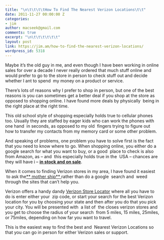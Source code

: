 ```yaml
---
title: "\n\t\t\t\tHow To Find The Nearest Verizon Locations\t\t"
date: 2011-11-27 00:00:00 Z
categories:
- jim
author: macseek@gmail.com
comments: true
excerpt: "\n\t\t\t\t\t\t"
layout: post
link: https://jim.am/how-to-find-the-nearest-verizon-locations/
wordpress_id: 5318
---
```


Maybe it’s the old guy in me, and even though I have been working in online sales for over a decade I never really ordered that much stuff online and would prefer to go to the store in person to check stuff out and decide whether I ant to spend  my money on a product or service.




There’s lots of reasons why I prefer to shop in person, but one of the best reasons is you can sometimes get a better deal if you shop at the store as opposed to shopping online. I have found more deals by physically  being in the right place at the right time.




This old school style of shopping especially holds true to cellular phones too. Usually they are staffed by eager kids who can work the phones with one hand  in seconds, as opposed to my old  fingers trying to figure out how to transfer my contacts from my memory card or some other problem.




And speaking of problems, one problem you have to solve first is the fact that you need to know where to go. When shopping online, you either do a google search for what you want to buy, or a good  place to check is also from Amazon, as – and  this especially holds true in the  USA – chances are they will have i – **[in stock and on sale](http://www.amazon.com/?_encoding=UTF8&tag=ramseeker-20&linkCode=ur2&camp=1789&creative=390957)**.




When it comes to finding Verizon stores in my area, I have found it easiest  to ask the[** mother ship** ](http://www.verizonwireless.com)rather than do a google  search and  weed through the sites that can’t help you.




Verizon offers a handy dandy [Verizon Store Locator](http://www.verizonwireless.com/b2c/storelocator/index.jsp) where all you have to do is enter either your  zip code, or start your search for the best Verizon location for you by choosing your state and then after you do that you pick your city. You will be presented with  a list of  the closes verizon stores and you get to choose the radius of your search  from 5 miles, 15 miles, 25miles, or 75miles, depending on how far you want to travel.




This is the easiest way to find the best and  Nearest Verizon Locations so that you can go in person for either Verizon sales or support.


		
